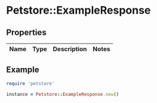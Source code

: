 # Petstore::ExampleResponse

## Properties

| Name | Type | Description | Notes |
| ---- | ---- | ----------- | ----- |

## Example

```ruby
require 'petstore'

instance = Petstore::ExampleResponse.new()
```

